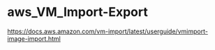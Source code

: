 # aws_VM_Import-Export

https://docs.aws.amazon.com/vm-import/latest/userguide/vmimport-image-import.html
